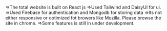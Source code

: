 =>The total website is built on React js
=>Used Tailwind and DaisyUI for ui.
=>Used Firebase for authentication and Mongodb for storing data
=>Its not either responsive or optimized fot browers like Mozilla. Please browse the site in chrome.
=>Some features is still in under development.
